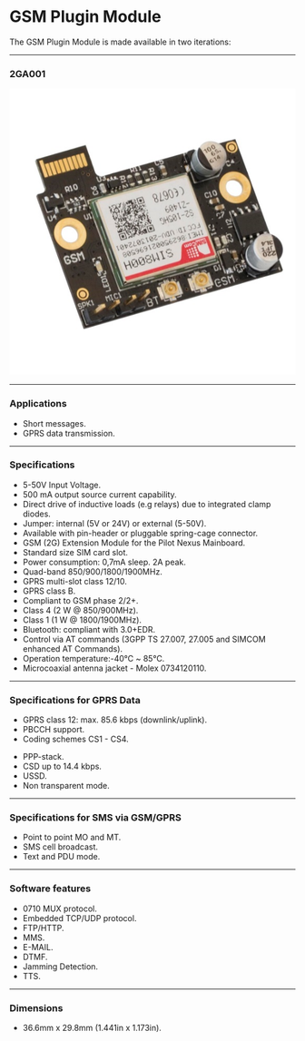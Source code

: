 # GSM Plugin Module

The GSM Plugin Module is made available in two iterations:

---

### 2GA001

![alt text](/images/GSM/2GA001.png "GSM module")


---


### Applications

* Short messages.
* GPRS data transmission.


---


### Specifications

* 5-50V Input Voltage.
* 500 mA output source current capability.
* Direct drive of inductive loads (e.g relays) due to integrated clamp diodes.
* Jumper: internal (5V or 24V) or external (5-50V).
* Available with pin-header or pluggable spring-cage connector.
* GSM (2G) Extension Module for the Pilot Nexus Mainboard.
* Standard size SIM card slot.
* Power consumption: 0,7mA sleep. 2A peak.
* Quad-band 850/900/1800/1900MHz.
* GPRS multi-slot class 12/10.
* GPRS class B.
* Compliant to GSM phase 2/2+.
* Class 4 (2 W @ 850/900MHz).
* Class 1 (1 W @ 1800/1900MHz).
* Bluetooth: compliant with 3.0+EDR.
* Control via AT commands (3GPP TS 27.007, 27.005 and SIMCOM enhanced AT Commands).
* Operation temperature:-40℃ ~ 85℃.
* Microcoaxial antenna jacket - Molex 0734120110.


---


### Specifications for GPRS Data

* GPRS class 12: max. 85.6 kbps (downlink/uplink).
* PBCCH support.
* Coding schemes CS1 - CS4.
- PPP-stack.
- CSD up to 14.4 kbps.
- USSD.
- Non transparent mode.

---


### Specifications for SMS via GSM/GPRS

- Point to point MO and MT.
- SMS cell broadcast.
- Text and PDU mode.


---


### Software features

- 0710 MUX protocol.
- Embedded TCP/UDP protocol.
- FTP/HTTP.
- MMS.
- E-MAIL.
- DTMF.
- Jamming Detection.
- TTS.

---


### Dimensions

* 36.6mm x 29.8mm (1.441in x 1.173in).